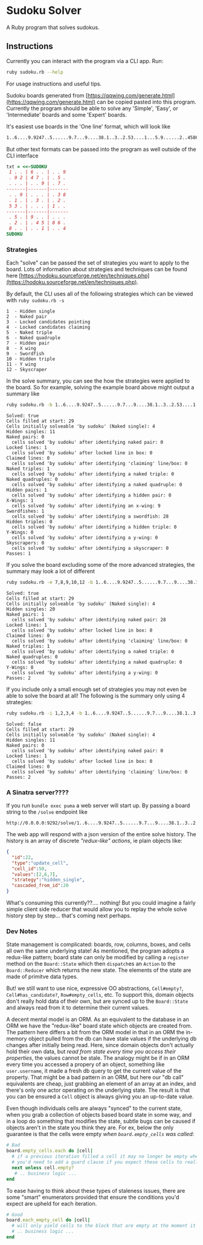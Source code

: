 # Sudoku Solver
A Ruby program that solves sudokus.


## Instructions
Currently you can interact with the program via a CLI app. Run:
```sh
ruby sudoku.rb --help
```
For usage instructions and useful tips.

Sudoku boards generated from [https://qqwing.com/generate.html](https://qqwing.com/generate.html) can be copied pasted into this program. Currently the program should be able to solve any 'Simple', 'Easy', or 'Intermediate' boards and some 'Expert' boards.

It's easiest use boards in the 'One line' format, which will look like
```txt
1..6....9.9247..5......9.7...9....38.1..3..2.53....1...5.9......2..4586.8....1..4
```

But other text formats can be passed into the program as well outside of the CLI interface
```rb
txt = <<~SUDOKU
 1 . . | 6 . . | . . 9
 . 9 2 | 4 7 . | . 5 .
 . . . | . . 9 | . 7 .
-------|-------|-------
 . . 9 | . . . | . 3 8
 . 1 . | . 3 . | . 2 .
 5 3 . | . . . | 1 . .
-------|-------|-------
 . 5 . | 9 . . | . . .
 . 2 . | . 4 5 | 8 6 .
 8 . . | . . 1 | . . 4
SUDOKU
```

### Strategies
Each "solve" can be passed the set of strategies you want to apply to the board. Lots of information about strategies and techniques can be found here [https://hodoku.sourceforge.net/en/techniques.php](https://hodoku.sourceforge.net/en/techniques.php).

By default, the CLI uses all of the following strategies which can be viewed with `ruby sudoku.rb -s`

```
1  - Hidden single
2  - Naked pair
3  - Locked candidates pointing
4  - Locked candidates claiming
5  - Naked triple
6  - Naked quadruple
7  - Hidden pair
8  - X wing
9  - Swordfish
10 - Hidden triple
11 - Y wing
12 - Skyscraper
```

In the solve summary, you can see the how the strategies were applied to the board. So for example, solving the example board above might output a summary like

```sh
ruby sudoku.rb -b 1..6....9.9247..5......9.7...9....38.1..3..2.53....1...5.9......2..4586.8....1..4
```
```
Solved: true
Cells filled at start: 29
Cells initially solveable 'by sudoku' (Naked single): 4
Hidden singles: 11
Naked pairs: 0
  cells solved 'by sudoku' after identifying naked pair: 0
Locked lines: 1
  cells solved 'by sudoku' after locked line in box: 0
Claimed lines: 0
  cells solved 'by sudoku' after identifying 'claiming' line/box: 0
Naked triples: 1
  cells solved 'by sudoku' after identifying a naked triple: 0
Naked quadruples: 0
  cells solved 'by sudoku' after identifying a naked quadruple: 0
Hidden pairs: 1
  cells solved 'by sudoku' after identifying a hidden pair: 0
X-Wings: 1
  cells solved 'by sudoku' after identifying an x-wing: 9
Swordfishes: 1
  cells solved 'by sudoku' after identifying a swordfish: 28
Hidden triples: 0
  cells solved 'by sudoku' after identifying a hidden triple: 0
Y-Wings: 0
  cells solved 'by sudoku' after identifying a y-wing: 0
Skyscrapers: 0
  cells solved 'by sudoku' after identifying a skyscraper: 0
Passes: 1
```
If you solve the board excluding some of the more advanced strategies, the summary may look a lot of different

```sh
ruby sudoku.rb -e 7,8,9,10,12 -b 1..6....9.9247..5......9.7...9....38.1..3..2.53....1...5.9......2..4586.8....1..4
```
```
Solved: true
Cells filled at start: 29
Cells initially solveable 'by sudoku' (Naked single): 4
Hidden singles: 20
Naked pairs: 1
  cells solved 'by sudoku' after identifying naked pair: 28
Locked lines: 1
  cells solved 'by sudoku' after locked line in box: 0
Claimed lines: 0
  cells solved 'by sudoku' after identifying 'claiming' line/box: 0
Naked triples: 1
  cells solved 'by sudoku' after identifying a naked triple: 0
Naked quadruples: 0
  cells solved 'by sudoku' after identifying a naked quadruple: 0
Y-Wings: 0
  cells solved 'by sudoku' after identifying a y-wing: 0
Passes: 2
```
If you include only a small enough set of strategies you may not even be able to solve the board at all! The following is the summary only using 4 strategies:

```sh
ruby sudoku.rb -i 1,2,3,4 -b 1..6....9.9247..5......9.7...9....38.1..3..2.53....1...5.9......2..4586.8....1..4
```
```
Solved: false
Cells filled at start: 29
Cells initially solveable 'by sudoku' (Naked single): 4
Hidden singles: 11
Naked pairs: 0
  cells solved 'by sudoku' after identifying naked pair: 0
Locked lines: 1
  cells solved 'by sudoku' after locked line in box: 0
Claimed lines: 0
  cells solved 'by sudoku' after identifying 'claiming' line/box: 0
Passes: 2
```

### A Sinatra server????
If you run `bundle exec puma` a web server will start up.
By passing a board string to the `/solve` endpoint like
```
http://0.0.0.0:9292/solve/1..6....9.9247..5......9.7...9....38.1..3..2.53....1...5.9......2..4586.8....1..4
```
The web app will respond with a json version of the entire solve history. The history is an array of discrete _"redux-like" actions_, ie plain objects like:
```json
{
  "id":22,
  "type":"update_cell",
  "cell_id":50,
  "values":[2,6,7],
  "strategy":"hidden_single",
  "cascaded_from_id":20
}
```
What's consuming this currently??.... nothing! But you could imagine a fairly simple client side reducer that would allow you to replay the whole solve history step by step... that's coming next perhaps.

### Dev Notes
State management is complicated: boards, row, columns, boxes, and cells all own the same underlying state! As mentioned, the program adopts a redux-like pattern; board state can only be modified by calling a `register` method on the `Board::State` which then `dispatch`es an `Action` to the `Board::Reducer` which returns the new state. The elements of the state are made of primitve data types.

But! we still want to use nice, expressive OO abstractions, `Cell#empty?`, `Cell#has_candidate?`, `Row#empty_cells`, etc.  To support this, domain objects don't really hold data of their own, but are synced up to the `Board::State` and always read from it to determine their current values.

A decent mental model is an ORM. As an equivalent to the database in an ORM we have the "redux-like" board state which objects are created from. The pattern here differs a bit from the ORM model in that in an ORM the in-memory object pulled from the db can have stale values if the underlying db changes after initially being read. Here, since domain objects don't actually hold their own data, but _read from state every time you access their properties_, the values cannot be stale. The analogy might be if in an ORM every time you accessed a propery of an object, something like `user.username`, it made a fresh db query to get the current value of the property. That might be a bad pattern in an ORM, but here our "db call" equivalents are cheap, just grabbing an element of an array at an index, and there's only one actor operating on the underlying state. The result is that you can be ensured a `Cell` object is always giving you an up-to-date value.

Even though individuals cells are always "synced" to the current state, when you grab a collection of objects based board state in some way, and in a loop do something that modifies the state, subtle bugs can be caused if objects aren't in the state you think they are. For ex, below the only guarantee is that the cells were empty _when `board.empty_cells` was called_:
```rb
# Bad
board.empty_cells.each do |cell|
  # if a previous iteration filled a cell it may no longer be empty when it's turn in the loop occurs
  # you'd need to add a guard clause if you expect these cells to really still be empty
  next unless cell.empty?
   # .. business logic ...
end
```
To ease having to think about these types of staleness issues, there are some "smart" enumerators provided that ensure the conditions you'd expect are upheld for each iteration.
```rb
# Good
board.each_empty_cell do |cell|
  # will only yield cells to the block that are empty at the moment it is yielded
  # .. business logic ...
end
```
